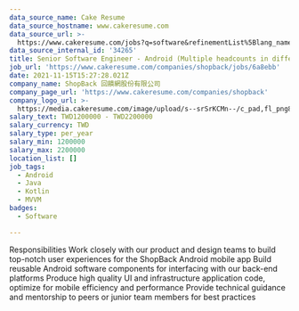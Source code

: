 ```yaml
---
data_source_name: Cake Resume
data_source_hostname: www.cakeresume.com
data_source_url: >-
  https://www.cakeresume.com/jobs?q=software&refinementList%5Blang_name%5D%5B0%5D=English&refinementList%5Bsalary_type%5D=per_year&range%5Bsalary_range%5D%5Bmin%5D=1000000&page=2
data_source_internal_id: '34265'
title: Senior Software Engineer - Android (Multiple headcounts in different teams)
job_url: 'https://www.cakeresume.com/companies/shopback/jobs/6a8ebb'
date: 2021-11-15T15:27:28.021Z
company_name: ShopBack 回饋網股份有限公司
company_page_url: 'https://www.cakeresume.com/companies/shopback'
company_logo_url: >-
  https://media.cakeresume.com/image/upload/s--srSrKCMn--/c_pad,fl_png8,h_200,w_200/v1526020549/vhipuceyhp4pm5kqc6dg.png
salary_text: TWD1200000 - TWD2200000
salary_currency: TWD
salary_type: per_year
salary_min: 1200000
salary_max: 2200000
location_list: []
job_tags:
  - Android
  - Java
  - Kotlin
  - MVVM
badges:
  - Software

---
```


Responsibilities Work closely with our product and design teams to build top-notch user experiences for the ShopBack Android mobile app Build reusable Android software components for interfacing with our back-end platforms Produce high quality UI and infrastructure application code, optimize for mobile efficiency and performance Provide technical guidance and mentorship to peers or junior team members for best practices